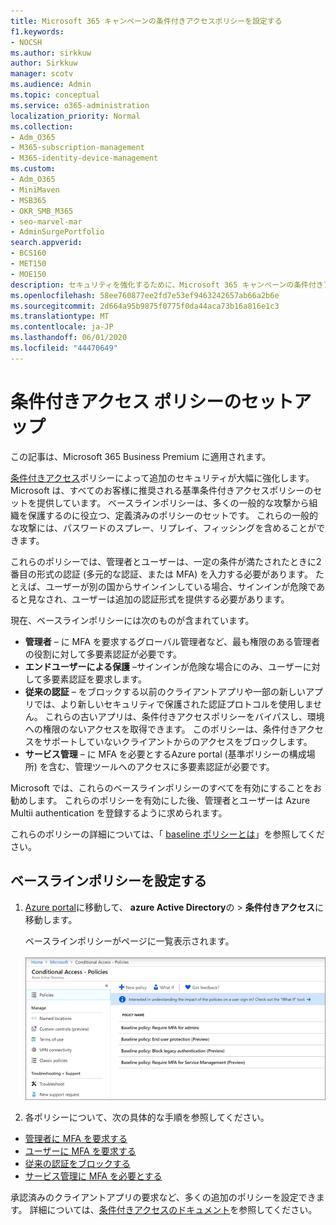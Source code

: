 ```yaml
---
title: Microsoft 365 キャンペーンの条件付きアクセスポリシーを設定する
f1.keywords:
- NOCSH
ms.author: sirkkuw
author: Sirkkuw
manager: scotv
ms.audience: Admin
ms.topic: conceptual
ms.service: o365-administration
localization_priority: Normal
ms.collection:
- Adm_O365
- M365-subscription-management
- M365-identity-device-management
ms.custom:
- Adm_O365
- MiniMaven
- MSB365
- OKR_SMB_M365
- seo-marvel-mar
- AdminSurgePortfolio
search.appverid:
- BCS160
- MET150
- MOE150
description: セキュリティを強化するために、Microsoft 365 キャンペーンの条件付きアクセスポリシーをセットアップする方法について説明します。
ms.openlocfilehash: 58ee760877ee2fd7e53ef9463242657ab66a2b6e
ms.sourcegitcommit: 2d664a95b9875f0775f0da44aca73b16a816e1c3
ms.translationtype: MT
ms.contentlocale: ja-JP
ms.lasthandoff: 06/01/2020
ms.locfileid: "44470649"
---
```

# <a name="set-up-conditional-access-policies"></a>条件付きアクセス ポリシーのセットアップ

この記事は、Microsoft 365 Business Premium に適用されます。

[条件付きアクセス](https://docs.microsoft.com/azure/active-directory/conditional-access/overview)ポリシーによって追加のセキュリティが大幅に強化します。 Microsoft は、すべてのお客様に推奨される基準条件付きアクセスポリシーのセットを提供しています。 ベースラインポリシーは、多くの一般的な攻撃から組織を保護するのに役立つ、定義済みのポリシーのセットです。 これらの一般的な攻撃には、パスワードのスプレー、リプレイ、フィッシングを含めることができます。

これらのポリシーでは、管理者とユーザーは、一定の条件が満たされたときに2番目の形式の認証 (多元的な認証、または MFA) を入力する必要があります。 たとえば、ユーザーが別の国からサインインしている場合、サインインが危険であると見なされ、ユーザーは追加の認証形式を提供する必要があります。 

現在、ベースラインポリシーには次のものが含まれています。
- **管理者** &ndash; に MFA を要求するグローバル管理者など、最も権限のある管理者の役割に対して多要素認証が必要です。
- **エンドユーザーによる保護** &ndash;サインインが危険な場合にのみ、ユーザーに対して多要素認証を要求します。 
- **従来の認証** &ndash; をブロックする以前のクライアントアプリや一部の新しいアプリでは、より新しいセキュリティで保護された認証プロトコルを使用しません。 これらの古いアプリは、条件付きアクセスポリシーをバイパスし、環境への権限のないアクセスを取得できます。 このポリシーは、条件付きアクセスをサポートしていないクライアントからのアクセスをブロックします。 
- **サービス管理** &ndash; に MFA を必要とするAzure portal (基準ポリシーの構成場所) を含む、管理ツールへのアクセスに多要素認証が必要です。 

Microsoft では、これらのベースラインポリシーのすべてを有効にすることをお勧めします。 これらのポリシーを有効にした後、管理者とユーザーは Azure Multii authentication を登録するように求められます。

これらのポリシーの詳細については、「 [baseline ポリシーとは](https://docs.microsoft.com/azure/active-directory/conditional-access/concept-baseline-protection)」を参照してください。


## <a name="set-up-baseline-policies"></a>ベースラインポリシーを設定する

1. [Azure portal](https://portal.azure.com)に移動して、 **azure Active Directory**の \> **条件付きアクセス**に移動します。
    
    ベースラインポリシーがページに一覧表示されます。 <br/> <br/>
    ![条件付きアクセスのベースラインポリシーを一覧表示するページ。](../media/baslinepolicies.png)
1. 各ポリシーについて、次の具体的な手順を参照してください。

  - [管理者に MFA を要求する](https://docs.microsoft.com/azure/active-directory/conditional-access/howto-baseline-protect-administrators)
- [ユーザーに MFA を要求する](https://docs.microsoft.com/azure/active-directory/conditional-access/howto-baseline-protect-end-users)  
 - [従来の認証をブロックする](https://docs.microsoft.com/azure/active-directory/conditional-access/howto-baseline-protect-legacy-auth)
  - [サービス管理に MFA を必要とする](https://docs.microsoft.com/azure/active-directory/conditional-access/howto-baseline-protect-azure)

承認済みのクライアントアプリの要求など、多くの追加のポリシーを設定できます。 詳細については、[条件付きアクセスのドキュメント](https://docs.microsoft.com/azure/active-directory/conditional-access/)を参照してください。
